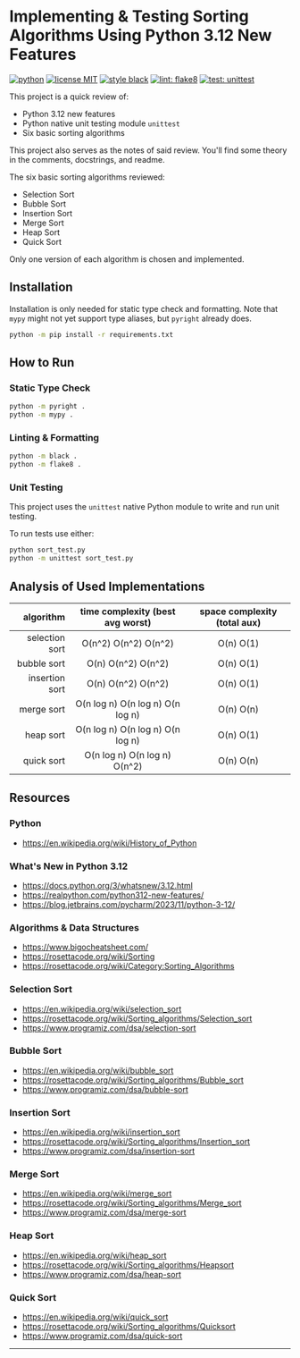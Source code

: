 # Implementing & Testing Sorting Algorithms Using Python 3.12 New Features

[![python][0]][1]
[![license MIT][6]][7]
[![style black][8]][9]
[![lint: flake8][2]][3]
[![test: unittest][4]][5]

This project is a quick review of:
  * Python 3.12 new features
  * Python native unit testing module `unittest`
  * Six basic sorting algorithms

This project also serves as the notes of said review. You'll find some theory in the
comments, docstrings, and readme.

The six basic sorting algorithms reviewed:
  * Selection Sort
  * Bubble Sort
  * Insertion Sort
  * Merge Sort
  * Heap Sort
  * Quick Sort

Only one version of each algorithm is chosen and implemented.

## Installation

Installation is only needed for static type check and formatting. Note that
`mypy` might not yet support type aliases, but `pyright` already does.

```bash
python -m pip install -r requirements.txt
```

## How to Run

### Static Type Check

```bash
python -m pyright .
python -m mypy .
```

### Linting & Formatting

```bash
python -m black .
python -m flake8 .
```

### Unit Testing

This project uses the `unittest` native Python module to write and run unit testing.

To run tests use either:

```bash
python sort_test.py
python -m unittest sort_test.py
```

## Analysis of Used Implementations

| algorithm      | time complexity (best avg worst) | space complexity (total aux) |
| ---:           | :---:                            | :---:                        |
| selection sort | O(n^2) O(n^2) O(n^2)             | O(n) O(1)                    |
| bubble sort    | O(n) O(n^2) O(n^2)               | O(n) O(1)                    |
| insertion sort | O(n) O(n^2) O(n^2)               | O(n) O(1)                    |
| merge sort     | O(n log n) O(n log n) O(n log n) | O(n) O(n)                    |
| heap sort      | O(n log n) O(n log n) O(n log n) | O(n) O(1)                    |
| quick sort     | O(n log n) O(n log n) O(n^2)     | O(n) O(n)                    |

## Resources

### Python

  * https://en.wikipedia.org/wiki/History_of_Python

### What's New in Python 3.12

  * https://docs.python.org/3/whatsnew/3.12.html
  * https://realpython.com/python312-new-features/
  * https://blog.jetbrains.com/pycharm/2023/11/python-3-12/

### Algorithms & Data Structures

  * https://www.bigocheatsheet.com/
  * https://rosettacode.org/wiki/Sorting
  * https://rosettacode.org/wiki/Category:Sorting_Algorithms

### Selection Sort

  * https://en.wikipedia.org/wiki/selection_sort
  * https://rosettacode.org/wiki/Sorting_algorithms/Selection_sort
  * https://www.programiz.com/dsa/selection-sort

### Bubble Sort

  * https://en.wikipedia.org/wiki/bubble_sort
  * https://rosettacode.org/wiki/Sorting_algorithms/Bubble_sort
  * https://www.programiz.com/dsa/bubble-sort

### Insertion Sort

  * https://en.wikipedia.org/wiki/insertion_sort
  * https://rosettacode.org/wiki/Sorting_algorithms/Insertion_sort
  * https://www.programiz.com/dsa/insertion-sort

### Merge Sort

  * https://en.wikipedia.org/wiki/merge_sort
  * https://rosettacode.org/wiki/Sorting_algorithms/Merge_sort
  * https://www.programiz.com/dsa/merge-sort

### Heap Sort

  * https://en.wikipedia.org/wiki/heap_sort
  * https://rosettacode.org/wiki/Sorting_algorithms/Heapsort
  * https://www.programiz.com/dsa/heap-sort

### Quick Sort

  * https://en.wikipedia.org/wiki/quick_sort
  * https://rosettacode.org/wiki/Sorting_algorithms/Quicksort
  * https://www.programiz.com/dsa/quick-sort

---

[0]: https://img.shields.io/badge/python-3670A0?style=for-the-badge&logo=python&logoColor=ffdd54
[1]: https://github.com/python/cpython
[2]: https://img.shields.io/badge/lint-flake8-blue.svg
[3]: https://github.com/PyCQA/flake8
[4]: https://img.shields.io/badge/test-unittest-blue.svg
[5]: https://docs.python.org/3/library/unittest.html
[6]: https://badgen.net/github/license/JCPedroza/algorithms-and-data-structures-py
[7]: https://opensource.org/licenses/MIT
[8]: https://img.shields.io/badge/code%20style-black-000000.svg
[9]: https://github.com/psf/black
